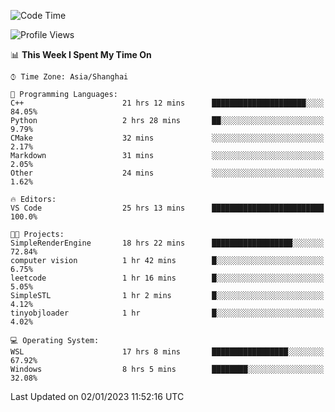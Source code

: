 <!--START_SECTION:waka-->
![Code Time](http://img.shields.io/badge/Code%20Time-532%20hrs%2034%20mins-blue)

![Profile Views](http://img.shields.io/badge/Profile%20Views-4-blue)

📊 **This Week I Spent My Time On** 

```text
⌚︎ Time Zone: Asia/Shanghai

💬 Programming Languages: 
C++                      21 hrs 12 mins      █████████████████████░░░░   84.05% 
Python                   2 hrs 28 mins       ██░░░░░░░░░░░░░░░░░░░░░░░   9.79% 
CMake                    32 mins             ░░░░░░░░░░░░░░░░░░░░░░░░░   2.17% 
Markdown                 31 mins             ░░░░░░░░░░░░░░░░░░░░░░░░░   2.05% 
Other                    24 mins             ░░░░░░░░░░░░░░░░░░░░░░░░░   1.62%

🔥 Editors: 
VS Code                  25 hrs 13 mins      █████████████████████████   100.0%

🐱‍💻 Projects: 
SimpleRenderEngine       18 hrs 22 mins      ██████████████████░░░░░░░   72.84% 
computer vision          1 hr 42 mins        █░░░░░░░░░░░░░░░░░░░░░░░░   6.75% 
leetcode                 1 hr 16 mins        █░░░░░░░░░░░░░░░░░░░░░░░░   5.05% 
SimpleSTL                1 hr 2 mins         █░░░░░░░░░░░░░░░░░░░░░░░░   4.12% 
tinyobjloader            1 hr                █░░░░░░░░░░░░░░░░░░░░░░░░   4.02%

💻 Operating System: 
WSL                      17 hrs 8 mins       █████████████████░░░░░░░░   67.92% 
Windows                  8 hrs 5 mins        ████████░░░░░░░░░░░░░░░░░   32.08%

```


 Last Updated on 02/01/2023 11:52:16 UTC
<!--END_SECTION:waka-->